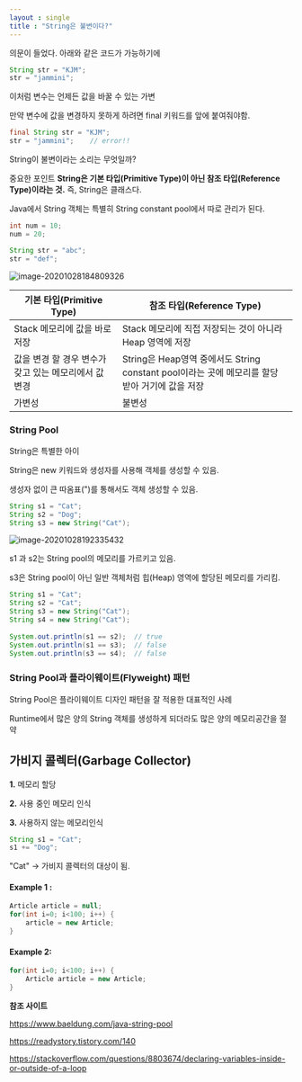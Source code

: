 ```yaml
---
layout : single
title : "String은 불변이다?"
---
```


의문이 들었다. 아래와 같은 코드가 가능하기에

```java
String str = "KJM";
str = "jammini";
```

이처럼 변수는 언제든 값을 바꿀 수 있는 가변

만약 변수에 값을 변경하지 못하게 하려면 final 키워드를 앞에 붙여줘야함.

```java
final String str = "KJM";
str = "jammini";	// error!!
```

String이 불변이라는 소리는 무엇일까?

중요한 포인트 **String은 기본 타입(Primitive Type)이 아닌 참조 타입(Reference Type)이라는 것.** 즉, String은 클래스다.



Java에서 String 객체는 특별히 String constant pool에서 따로 관리가 된다.

```java
int num = 10;
num = 20;

String str = "abc";
str = "def";
```

![image-20201028184809326](C:\JM\Jammini-githubBlog\Jammini.github.io\images\image-20201028184809326.png)



| 기본 타입(Primitive Type)                             | 참조 타입(Reference Type)                                    |
| ----------------------------------------------------- | ------------------------------------------------------------ |
| Stack 메모리에 값을 바로 저장                         | Stack 메모리에 직접 저장되는 것이 아니라 Heap 영역에 저장    |
| 값을 변경 할 경우 변수가 갖고 있는 메모리에서 값 변경 | String은 Heap영역 중에서도 String constant pool이라는 곳에 메모리를 할당 받아 거기에 값을 저장 |
| 가변성                                                | 불변성                                                       |



### String Pool

String은 특별한 아이

String은 new 키워드와 생성자를 사용해 객체를 생성할 수 있음.

생성자 없이 큰 따옴표(")를 통해서도 객체 생성할 수 있음.

```java
String s1 = "Cat";
String s2 = "Dog";
String s3 = new String("Cat");
```

![image-20201028192335432](C:\JM\Jammini-githubBlog\Jammini.github.io\images\image-20201028192335432.png)

s1 과 s2는 String pool의 메모리를 가르키고 있음.

s3은 String pool이 아닌 일반 객체처럼 힙(Heap) 영역에 할당된 메모리를 가리킴.

```java
String s1 = "Cat";
String s2 = "Cat";
String s3 = new String("Cat");
String s4 = new String("Cat");
 
System.out.println(s1 == s2);  // true
System.out.println(s1 == s3);  // false
System.out.println(s3 == s4);  // false
```



### String Pool과 플라이웨이트(Flyweight) 패턴

String Pool은 플라이웨이트 디자인 패턴을 잘 적용한 대표적인 사례

Runtime에서 많은 양의 String 객체를 생성하게 되더라도 많은 양의 메모리공간을 절약



## 가비지 콜렉터(Garbage Collector)

**1.** 메모리 할당

**2.** 사용 중인 메모리 인식

**3.** 사용하지 않는 메모리인식

```java
String s1 = "Cat";
s1 += "Dog";
```

"Cat" -> 가비지 콜렉터의 대상이 됨.

#### Example 1 :

```java
Article article = null;
for(int i=0; i<100; i++) {
	article = new Article;
}
```

#### Example 2:

```java
for(int i=0; i<100; i++) {
	Article article = new Article;
}
```



**참조 사이트**

https://www.baeldung.com/java-string-pool

https://readystory.tistory.com/140

https://stackoverflow.com/questions/8803674/declaring-variables-inside-or-outside-of-a-loop
